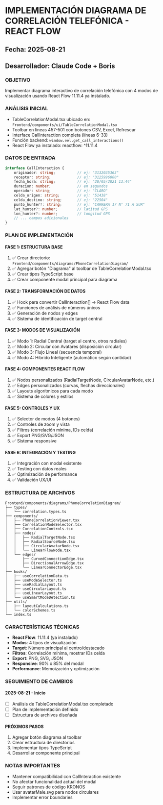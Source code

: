 # IMPLEMENTACIÓN DIAGRAMA DE CORRELACIÓN TELEFÓNICA - REACT FLOW
## Fecha: 2025-08-21
## Desarrollador: Claude Code + Boris

### OBJETIVO
Implementar diagrama interactivo de correlación telefónica con 4 modos de visualización usando React Flow 11.11.4 ya instalado.

### ANÁLISIS INICIAL
- TableCorrelationModal.tsx ubicado en: `Frontend/components/ui/TableCorrelationModal.tsx`
- Toolbar en líneas 457-501 con botones CSV, Excel, Refrescar
- Interface CallInteraction completa (líneas 6-33)
- Función backend: `window.eel.get_call_interactions()`
- React Flow ya instalado: reactflow: ^11.11.4

### DATOS DE ENTRADA
```typescript
interface CallInteraction {
    originador: string;          // ej: "3132035363"
    receptor: string;            // ej: "3125996000"
    fecha_hora: string;          // ej: "20/05/2021 13:44"
    duracion: number;            // en segundos
    operador: string;            // ej: "CLARO"
    celda_origen: string;        // ej: "51438"
    celda_destino: string;       // ej: "22504"
    punto_hunter?: string;       // ej: "CARRERA 17 N° 71 A SUR"
    lat_hunter?: number;         // latitud GPS
    lon_hunter?: number;         // longitud GPS
    // ... campos adicionales
}
```

### PLAN DE IMPLEMENTACIÓN

#### FASE 1: ESTRUCTURA BASE
1. ✅ Crear directorio: `Frontend/components/diagrams/PhoneCorrelationDiagram/`
2. ✅ Agregar botón "Diagrama" al toolbar de TableCorrelationModal.tsx
3. ✅ Crear tipos TypeScript base
4. ✅ Crear componente modal principal para diagrama

#### FASE 2: TRANSFORMACIÓN DE DATOS
1. ✅ Hook para convertir CallInteraction[] → React Flow data
2. ✅ Funciones de análisis de números únicos
3. ✅ Generación de nodos y edges
4. ✅ Sistema de identificación de target central

#### FASE 3: MODOS DE VISUALIZACIÓN
1. ✅ Modo 1: Radial Central (target al centro, otros radiales)
2. ✅ Modo 2: Circular con Avatares (disposición circular)
3. ✅ Modo 3: Flujo Lineal (secuencia temporal)
4. ✅ Modo 4: Híbrido Inteligente (automático según cantidad)

#### FASE 4: COMPONENTES REACT FLOW
1. ✅ Nodos personalizados (RadialTargetNode, CircularAvatarNode, etc.)
2. ✅ Edges personalizados (curvas, flechas direccionales)
3. ✅ Layouts algorítmicos para cada modo
4. ✅ Sistema de colores y estilos

#### FASE 5: CONTROLES Y UX
1. ✅ Selector de modos (4 botones)
2. ✅ Controles de zoom y vista
3. ✅ Filtros (correlación mínima, IDs celda)
4. ✅ Export PNG/SVG/JSON
5. ✅ Sistema responsive

#### FASE 6: INTEGRACIÓN Y TESTING
1. ✅ Integración con modal existente
2. ✅ Testing con datos reales
3. ✅ Optimización de performance
4. ✅ Validación UX/UI

### ESTRUCTURA DE ARCHIVOS
```
Frontend/components/diagrams/PhoneCorrelationDiagram/
├── types/
│   └── correlation.types.ts
├── components/
│   ├── PhoneCorrelationViewer.tsx
│   ├── CorrelationModeSelector.tsx
│   ├── CorrelationControls.tsx
│   ├── nodes/
│   │   ├── RadialTargetNode.tsx
│   │   ├── RadialSourceNode.tsx
│   │   ├── CircularAvatarNode.tsx
│   │   └── LinearFlowNode.tsx
│   └── edges/
│       ├── CurvedConnectionEdge.tsx
│       ├── DirectionalArrowEdge.tsx
│       └── LinearConnectorEdge.tsx
├── hooks/
│   ├── useCorrelationData.ts
│   ├── useModeSelector.ts
│   ├── useRadialLayout.ts
│   ├── useCircularLayout.ts
│   ├── useLinearLayout.ts
│   └── useSmartModeDetection.ts
├── utils/
│   ├── layoutCalculations.ts
│   └── colorSchemes.ts
└── index.ts
```

### CARACTERÍSTICAS TÉCNICAS
- **React Flow**: 11.11.4 (ya instalado)
- **Modos**: 4 tipos de visualización
- **Target**: Número principal al centro/destacado
- **Filtros**: Correlación mínima, mostrar IDs celda
- **Export**: PNG, SVG, JSON
- **Responsive**: 90% x 85% del modal
- **Performance**: Memoización y optimización

### SEGUIMIENTO DE CAMBIOS
#### 2025-08-21 - Inicio
- [ ] Análisis de TableCorrelationModal.tsx completado
- [ ] Plan de implementación definido
- [ ] Estructura de archivos diseñada

#### PRÓXIMOS PASOS
1. Agregar botón diagrama al toolbar
2. Crear estructura de directorios
3. Implementar tipos TypeScript
4. Desarrollar componente principal

### NOTAS IMPORTANTES
- Mantener compatibilidad con CallInteraction existente
- No afectar funcionalidad actual del modal
- Seguir patrones de código KRONOS
- Usar avatarMale.svg para nodos circulares
- Implementar error boundaries
